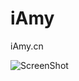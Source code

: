 iAmy
====

iAmy.cn

![ScreenShot](https://raw.githubusercontent.com/fmyzjs/iAmy/master/preview.png)
